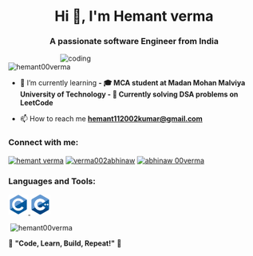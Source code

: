 

<h1 align="center">Hi 👋, I'm Hemant verma</h1>
<h3 align="center">A passionate software Engineer from India</h3>
<img align ="right" alt="coding" width="400" src="https://camo.githubusercontent.com/4d9f5ecceb711eec6e2018f38a5677dc657c9738d4a65ba3b928c41c0a45b439/68747470733a2f2f6d69726f2e6d656469756d2e636f6d2f6d61782f313336302f302a37513379765349765f7430696f4a2d5a2e676966">

<p align="left"> <img src="https://komarev.com/ghpvc/?username=hemant00verma&label=Profile%20views&color=0e75b6&style=flat" alt="hemant00verma" /> </p>

- 🌱 I’m currently learning **- 🎓 MCA student at **Madan Mohan Malviya University of Technology** - 🔭 Currently solving **DSA problems on LeetCode****

- 📫 How to reach me **hemant112002kumar@gmail.com**

<h3 align="left">Connect with me:</h3>
<p align="left">
<a href="https://linkedin.com/in/hemant verma" target="blank"><img align="center" src="https://raw.githubusercontent.com/rahuldkjain/github-profile-readme-generator/master/src/images/icons/Social/linked-in-alt.svg" alt="hemant verma" height="30" width="40" /></a>
<a href="https://instagram.com/verma002abhinaw" target="blank"><img align="center" src="https://raw.githubusercontent.com/rahuldkjain/github-profile-readme-generator/master/src/images/icons/Social/instagram.svg" alt="verma002abhinaw" height="30" width="40" /></a>
<a href="https://www.leetcode.com/abhinaw 00verma" target="blank"><img align="center" src="https://raw.githubusercontent.com/rahuldkjain/github-profile-readme-generator/master/src/images/icons/Social/leet-code.svg" alt="abhinaw 00verma" height="30" width="40" /></a>
</p>

<h3 align="left">Languages and Tools:</h3>
<p align="left"> <a href="https://www.cprogramming.com/" target="_blank" rel="noreferrer"> <img src="https://raw.githubusercontent.com/devicons/devicon/master/icons/c/c-original.svg" alt="c" width="40" height="40"/> </a> <a href="https://www.w3schools.com/cpp/" target="_blank" rel="noreferrer"> <img src="https://raw.githubusercontent.com/devicons/devicon/master/icons/cplusplus/cplusplus-original.svg" alt="cplusplus" width="40" height="40"/> </a> </p>

<p>&nbsp;<img align="center" src="https://github-readme-stats.vercel.app/api?username=hemant00verma&show_icons=true&locale=en" alt="hemant00verma" /></p>
   

🚀 **"Code, Learn, Build, Repeat!"** 🚀  





<!--
**Hemant00verma/Hemant00verma** is a ✨ _special_ ✨ repository because its `README.md` (this file) appears on your GitHub profile.

Here are some ideas to get you started:

- 🔭 I’m currently working on ...
- 🌱 I’m currently learning ...
- 👯 I’m looking to collaborate on ...
- 🤔 I’m looking for help with ...
- 💬 Ask me about ...
- 📫 How to reach me: ...
- 😄 Pronouns: ...
- ⚡ Fun fact: ...
-->

